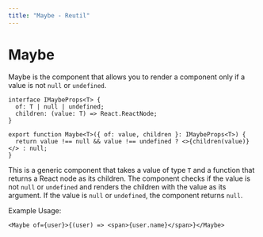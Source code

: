 ```yaml
---
title: "Maybe - Reutil"
---
```


# Maybe

Maybe is the component that allows you to render a component only if a value is not `null` or `undefined`.

```tsx
interface IMaybeProps<T> {
  of: T | null | undefined;
  children: (value: T) => React.ReactNode;
}

export function Maybe<T>({ of: value, children }: IMaybeProps<T>) {
  return value !== null && value !== undefined ? <>{children(value)}</> : null;
}
```

This is a generic component that takes a value of type `T` and a function that returns a React node as its children. The component checks if the value is not `null` or `undefined` and renders the children with the value as its argument. If the value is `null` or `undefined`, the component returns `null`.

Example Usage:

```tsx
<Maybe of={user}>{(user) => <span>{user.name}</span>}</Maybe>
```
